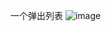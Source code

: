 一个弹出列表
![image](https://github.com/XIAODINGPA/XDActionSheet/blob/master/Simulator%20Screen%20Shot%202017%E5%B9%B45%E6%9C%888%E6%97%A5%20%E4%B8%8B%E5%8D%881.36.58.png)
